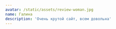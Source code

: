 ```yaml
---
avatar: /static/assets/review-woman.jpg
name: Галина
description: 'Очень крутой сайт, всем довольна'
---
```


